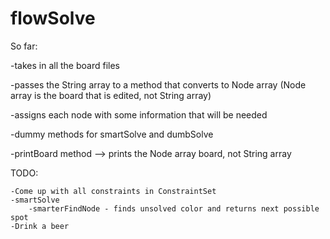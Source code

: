 # flowSolve

So far:

-takes in all the board files

-passes the String array to a method that converts to Node array
	(Node array is the board that is edited, not String array)

-assigns each node with some information that will be needed

-dummy methods for smartSolve and dumbSolve

-printBoard method --> prints the Node array board, not String array


TODO:

	-Come up with all constraints in ConstraintSet
	-smartSolve
		-smarterFindNode - finds unsolved color and returns next possible spot
	-Drink a beer
